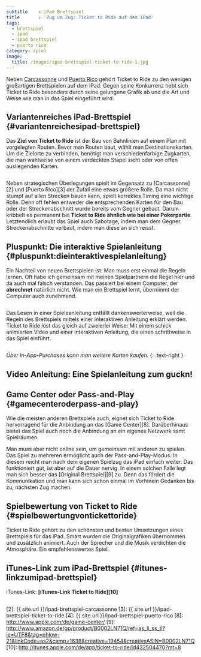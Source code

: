 ```yaml
---
subtitle    : iPad Brettspiel
title       : 'Zug um Zug: Ticket to Ride auf dem iPad'
tags:
  - brettspiel
  - ipad
  - ipad brettspiel
  - puerto rico
category: spiel
image:
  title: /images/ipad-brettspiel-ticket-to-ride-1.jpg
---
```

Neben <a href="/ipad-brettspiel-carcassonne/">Carcassonne</a> und <a href="/ipad-brettspiel-puerto-rico/">Puerto Rico</a> gehört Ticket to Ride zu den wenigen großartigen Brettspielen auf dem iPad. Gegen seine Konkurrenz hebt sich Ticket to Ride besonders durch seine gelungene Grafik ab und die Art und Weise wie man in das Spiel eingeführt wird.

## Variantenreiches iPad-Brettspiel {#variantenreichesipad-brettspiel}

Das **Ziel von Ticket to Ride** ist der Bau von Bahnlinien auf einem Plan mit vorgelegten Routen. Bevor man Routen baut, wählt man Destinationskarten. Um die Zielorte zu verbinden, benötigt man verschiedenfarbige Zugkarten, die man wahlweise von einem verdeckten Stapel zieht oder von offen ausliegenden Karten.

<img title="ipad-brettspiel-ticket-to-ride-2" src="{{ site.url }}{{ site.baseurl }}/images/ipad-brettspiel-ticket-to-ride-2.png" alt=""  />

Neben strategischen Überlegungen spielt im Gegensatz zu [Carcassonne][2] und [Puerto Rico][3] der Zufall eine etwas größere Rolle. Da man nicht stumpf auf allen Strecken bauen kann, spielt korrektes Timing eine wichtige Rolle. Denn oft fehlen entweder die entsprechenden Karten für den Bau oder der Streckenabschnitt wurde bereits vom Gegner gebaut. Darum kribbelt es permanent bei **Ticket to Ride ähnlich wie bei einer Pokerpartie**. Letztendlich erlaubt das Spiel auch Sabotage, indem man dem Gegner Streckenabschnitte verbaut, indem man diese an sich reisst.

## Pluspunkt: Die interaktive Spielanleitung {#pluspunkt:dieinteraktivespielanleitung}

Ein Nachteil von neuen Brettspielen ist: Man muss erst einmal die Regeln lernen. Oft habe ich gemeinsam mit meinen Spielpartnern die Regel hier und da auch mal falsch verstanden. Das passiert bei einem Computer, der **abrechnet** natürlich nicht. Wie man ein Brettspiel lernt, übernimmt der Computer auch zunehmend.

<img title="ipad-brettspiel-ticket-to-ride-3" src="{{ site.url }}{{ site.baseurl }}/images/ipad-brettspiel-ticket-to-ride-3.png" alt=""  />

Das Lesen in einer Spieleanleitung entfällt dankenswerterweise, weil die Regeln des Brettspiels mittels einer interaktiven Anleitung erklärt werden. Ticket to Ride löst das gleich auf zweierlei Weise: Mit einem schick animierten Video und einer interaktiven Anleitung, die einen schrittweise in das Spiel einführt.

<img title="ipad-brettspiel-ticket-to-ride-6" src="{{ site.url }}{{ site.baseurl }}/images/ipad-brettspiel-ticket-to-ride-6.png" alt="" />

*Über In-App-Purchases kann man weitere Karten kaufen.*
{: .text-right }

## Video Anleitung: Eine Spielanleitung zum guckn!



## Game Center oder Pass-and-Play {#gamecenteroderpass-and-play}

Wie die meisten anderen Brettspiele auch, eignet sich Ticket to Ride hervorragend für die Anbindung an das [Game Center][8]. Darüberhinaus bietet das Spiel auch noch die Anbindung an ein eigenes Netzwerk samt Spielräumen.

Man muss aber nicht online sein, um gemeinsam mit anderen zu spielen. Das Spiel zu mehreren ermöglicht auch der Pass-and-Play-Modus. In diesem reicht man nach dem eigenen Spielzug das iPad einfach weiter. Das funktioniert gut, ist aber auf die Dauer nervig. In einem solchen Falle legt man sich besser das [Original Brettspiel][9] zu. Denn das fördert die Kommunikation und man kann sich schon einmal im Vorhinein Gedanken bis zu, nächsten Zug machen.

## Spielbewertung von Ticket to Ride {#spielbewertungvontickettoride}

Ticket to Ride gehört zu den schönsten und besten Umsetzungen eines Brettspiels für das iPad. Smart wurden die Originalgrafiken übernommen und zusätzlich animiert. Auch der Sprecher und die Musik verdichten die Atmosphäre. Ein empfehlenswertes Spiel.

## iTunes-Link zum iPad-Brettspiel {#itunes-linkzumipad-brettspiel}

iTunes-Link: **[iTunes-Link Ticket to Ride][10]**

<img src="http://vg02.met.vgwort.de/na/5f2a1f5029704b5c95374eef4b3a6838" alt="" width="1" height="1" />

 [2]: {{ site.url }}/ipad-brettspiel-carcassonne
 [3]: {{ site.url }}/ipad-brettspiel-ticket-to-ride
 [4]: {{ site.url }}/ipad-brettspiel-puerto-rico
 [8]: http://www.apple.com/de/game-center/
 [9]: http://www.amazon.de/gp/product/B0002LN71Q/ref=as_li_ss_tl?ie=UTF8&tag=phlow-21&linkCode=as2&camp=1638&creative=19454&creativeASIN=B0002LN71Q
 [10]: http://itunes.apple.com/de/app/ticket-to-ride/id432504470?mt=8